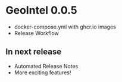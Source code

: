 # GeoIntel 0.0.5

- docker-compose.yml with ghcr.io images
- Release Workflow

## In next release

- Automated Release Notes
- More exciting features!